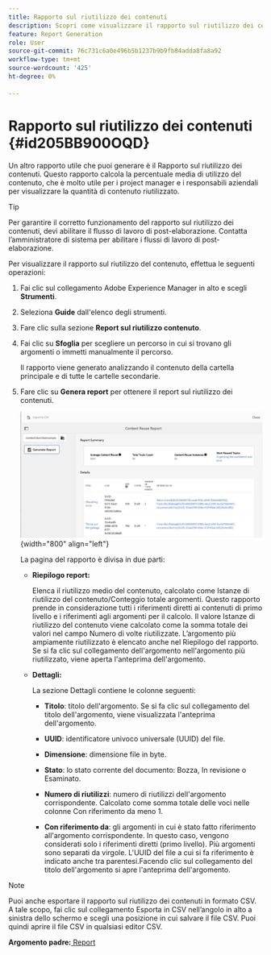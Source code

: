 ```yaml
---
title: Rapporto sul riutilizzo dei contenuti
description: Scopri come visualizzare il rapporto sul riutilizzo dei contenuti in AEM Guides. Genera il report per trovare la percentuale di riutilizzo del contenuto.
feature: Report Generation
role: User
source-git-commit: 76c731c6a0e496b5b1237b9b9fb84adda8fa8a92
workflow-type: tm+mt
source-wordcount: '425'
ht-degree: 0%

---
```


# Rapporto sul riutilizzo dei contenuti {#id205BB900OQD}

Un altro rapporto utile che puoi generare è il Rapporto sul riutilizzo dei contenuti. Questo rapporto calcola la percentuale media di utilizzo del contenuto, che è molto utile per i project manager e i responsabili aziendali per visualizzare la quantità di contenuto riutilizzato.

>[!TIP]
>
> Per garantire il corretto funzionamento del rapporto sul riutilizzo dei contenuti, devi abilitare il flusso di lavoro di post-elaborazione. Contatta l’amministratore di sistema per abilitare i flussi di lavoro di post-elaborazione.

Per visualizzare il rapporto sul riutilizzo del contenuto, effettua le seguenti operazioni:

1. Fai clic sul collegamento Adobe Experience Manager in alto e scegli **Strumenti**.

1. Seleziona **Guide** dall&#39;elenco degli strumenti.

1. Fare clic sulla sezione **Report sul riutilizzo contenuto**.

1. Fai clic su **Sfoglia** per scegliere un percorso in cui si trovano gli argomenti o immetti manualmente il percorso.

   Il rapporto viene generato analizzando il contenuto della cartella principale e di tutte le cartelle secondarie.

1. Fare clic su **Genera report** per ottenere il report sul riutilizzo dei contenuti.

   ![](images/content-reuse-uuid.png){width="800" align="left"}

   La pagina del rapporto è divisa in due parti:

   - **Riepilogo report:**

     Elenca il riutilizzo medio del contenuto, calcolato come Istanze di riutilizzo del contenuto/Conteggio totale argomenti. Questo rapporto prende in considerazione tutti i riferimenti diretti ai contenuti di primo livello e i riferimenti agli argomenti per il calcolo. Il valore Istanze di riutilizzo del contenuto viene calcolato come la somma totale dei valori nel campo Numero di volte riutilizzate. L’argomento più ampiamente riutilizzato è elencato anche nel Riepilogo del rapporto. Se si fa clic sul collegamento dell&#39;argomento nell&#39;argomento più riutilizzato, viene aperta l&#39;anteprima dell&#39;argomento.

   - **Dettagli:**

     La sezione Dettagli contiene le colonne seguenti:

      - **Titolo**: titolo dell&#39;argomento. Se si fa clic sul collegamento del titolo dell&#39;argomento, viene visualizzata l&#39;anteprima dell&#39;argomento.

      - **UUID**: identificatore univoco universale \(UUID\) del file.

      - **Dimensione**: dimensione file in byte.

      - **Stato**: lo stato corrente del documento: Bozza, In revisione o Esaminato.

      - **Numero di riutilizzi**: numero di riutilizzi dell&#39;argomento corrispondente. Calcolato come somma totale delle voci nelle colonne Con riferimento da meno 1.

      - **Con riferimento da**: gli argomenti in cui è stato fatto riferimento all&#39;argomento corrispondente. In questo caso, vengono considerati solo i riferimenti diretti \(primo livello\). Più argomenti sono separati da virgole. L&#39;UUID del file a cui si fa riferimento è indicato anche tra parentesi.Facendo clic sul collegamento del titolo dell&#39;argomento si apre l&#39;anteprima dell&#39;argomento.


>[!NOTE]
>
> Puoi anche esportare il rapporto sul riutilizzo dei contenuti in formato CSV. A tale scopo, fai clic sul collegamento Esporta in CSV nell’angolo in alto a sinistra dello schermo e scegli una posizione in cui salvare il file CSV. Puoi quindi aprire il file CSV in qualsiasi editor CSV.

**Argomento padre:**[ Report](reports-intro.md)
